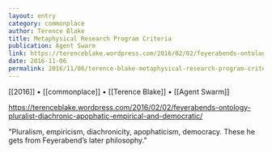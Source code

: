 ```yaml
---
layout: entry
category: commonplace
author: Terence Blake
title: Metaphysical Research Program Criteria
publication: Agent Swarm
link: https://terenceblake.wordpress.com/2016/02/02/feyerabends-ontology-pluralist-diachronic-apophatic-empirical-and-democratic/
date: 2016-11-06
permalink: 2016/11/06/terence-blake-metaphysical-research-program-criteria
---
```


[[2016]] • [[commonplace]] • [[Terence Blake]] • [[Agent Swarm]]

https://terenceblake.wordpress.com/2016/02/02/feyerabends-ontology-pluralist-diachronic-apophatic-empirical-and-democratic/

"Pluralism, empiricism, diachronicity, apophaticism, democracy. These he gets from Feyerabend’s later philosophy."
